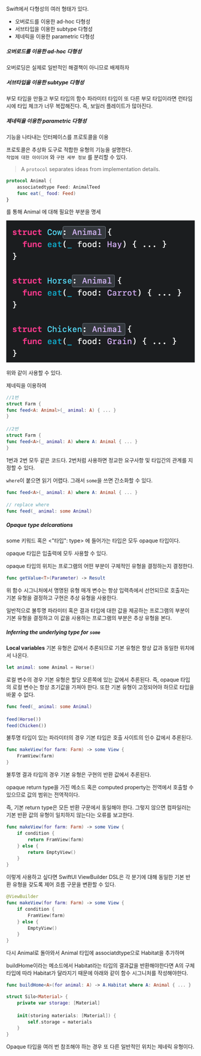 Swift에서 다형성의 여러 형태가 있다.
- 오버로드를 이용한 ad-hoc 다형성
- 서브타입을 이용한 subtype 다형성
- 제네릭을 이용한 parametric 다형성

##### 오버로드를 이용한 ad-hoc 다형성
오버로딩은 실제로 일반적인 해결책이 아니므로 배제하자
##### 서브타입을 이용한 subtype 다형성
부모 타입을 만들고 부모 타입의 함수 파라미터 타입이 또 다른 부모 타입이라면 런타임 시에 타입 체크가 너무 복잡해진다. 즉, 보일러 플레이트가 많아진다.
##### 제네릭을 이용한 parametric 다형성
기능을 나타내는 인터페이스를 프로토콜을 이용

프로토콜은 추상화 도구로 적합한 유형의 기능을 설명한다.  
`작업에 대한 아이디어` 와 `구현 세부 정보` 를 분리할 수 있다.

> A `protocol` separates ideas from implementation details.

```swift
protocol Animal {
	associatedtype Feed: AnimalTeed
	func eat(_ food: Feed)
}
```

를 통해 Animal 에 대해 필요한 부분을 명세

![](WWDC/WWDC%2022/Pasted%20image%2020241029142011.png)

위와 같이 사용할 수 있다.

제네릭을 이용하여 

```swift
//1번  
struct Farm {  
func feed<A: Animal>(_ animal: A) { ... }  
}  
  
//2번  
struct Farm {  
func feed<A>(_ animal: A) where A: Animal { ... }  
}
```

1번과 2번 모두 같은 코드다. 2번처럼 사용하면 정교한 요구사항 및 타입간의 관계를 지정할 수 있다.

`where`이 붙으면 읽기 어렵다. 그래서 `some`을 쓰면 간소화할 수 있다.

```swift
func feed<A>(_ animal: A) where A: Animal { ... }

// replace where
func feed(_ animal: some Animal)
```

##### Opaque type delcarations

some 키워드 혹은 <"타입": type> 에 들어가는 타입은 모두 opaque 타입이다.

opaque 타입은 입출력에 모두 사용할 수 있다.

opaque 타입의 위치는 프로그램의 어떤 부분이 구체적인 유형을 결정하는지 결정한다.

```swift
func getValue<T>(Parameter) -> Result
```

위 함수 시그니처에서 명명된 유형 매개 변수는 항상 입력측에서 선언되므로 호출자는 기본 유형을 결정하고 구현은 추상 유형을 사용한다.

일반적으로 불투명 파라미터 혹은 결과 타입에 대한 값을 제공하는 프로그램의 부분이 기본 유형을 결정하고 이 값을 사용하는 프로그램의 부분은 추상 유형을 본다.
##### Inferring the underlying type for `some`

**Local variables**
기본 유형은 값에서 추론되므로 기본 유형은 항상 값과 동일한 위치에서 나온다.

```swift
let animal: some Animal = Horse()
```

로컬 변수의 경우 기본 유형은 할당 오른쪽에 있는 값에서 추론된다. 즉, opaque 타입의 로컬 변수는 항상 초기값을 가져야 한다. 또한 기본 유형이 고정되어야 하므로 타입을 바꿀 수 없다.

```swift 
func feed(_ animal: some Animal)

feed(Horse())
feed(Chicken())
```

불투명 타입이 있는 파라미터의 경우 기본 타입은 호출 사이트의 인수 값에서 추론된다.

```swift
func makeView(for farm: Farm) -> some View {
	FramView(farm)
}
```

불투명 결과 타입의 경우 기본 유형은 구현의 반환 값에서 추론된다.

opaque return type을 가진 메소드 혹은 computed property는 전역에서 호출할 수 있으므로 값의 범위는 전역적이다.

즉, 기본 return type은 모든 반환 구문에서 동일해야 한다. 그렇지 않으면 컴파일러는 기본 반환 값의 유형이 일치하지 않는다는 오류를 보고한다.

```swift
func makeView(for farm: Farm) -> some View {
	if condition {
		return FramView(farm)
	} else {
		return EmptyView()
	}
}
```

이렇게 사용하고 싶다면 SwiftUI ViewBuilder DSL은 각 분기에 대해 동일한 기본 반환 유형을 갖도록 제어 흐름 구문을 변환할 수 있다.

```swift
@ViewBuilder
func makeView(for farm: Farm) -> some View {
	if condition {
		FramView(farm)
	} else {
		EmptyView()
	}
}
```

 다시 Animal로 돌아와서 Animal 타입에 associatdtype으로 Habitat을 추가하며 
 
 buildHome이라는 메소드에서 Habitat라는 타입의 결과값을 반환해야한다면 A의 구체 타입에 따라 Habitat가 달라지기 때문에 아래와 같이 함수 시그니처를 작성해야한다.
 
```swift
func buildHome<A>(for animal: A) -> A.Habitat where A: Animal { ... }
```

```swift
struct Silo<Material> {
	private var storage: [Material]

	init(storing materials: [Material]) {
		self.storage = materials
	}
}
```

Opaque 타입을 여러 번 참조해야 하는 경우 또 다른 일반적인 위치는 제네릭 유형이다.
